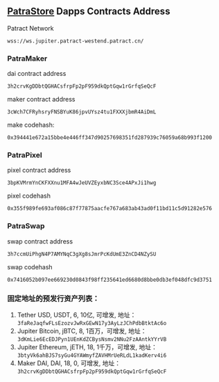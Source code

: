## [PatraStore](https://patrastore.io) Dapps Contracts Address
Patract Network
```
wss://ws.jupiter.patract-westend.patract.cn/
```

### PatraMaker
dai contract address
```
3h2crvKgDDbtQGHACsfrpFp2pF959dkQptGqw1rGrfqSeQcF
```
maker contract address
```
3cWch7CFRyhsryFNSBYuK86jpvUYsz4tu1FXXXjbmR4AiDmL
```
make codehash:
```
0x394441e672a15bbe4e446ff347d90257698351fd287939c76059a68b993f1200
```
### PatraPixel
pixel contract address
```
3bpKVMrmYnCKFXXnu1MFA4wJeUVZEyxbNC3Sce4APxJi1hwg
```
pixel codehash
```
0x355f989fe693af086c87f77875aacfe767a683ab43ad0f11bd11c5d91282e576
```
### PatraSwap
swap contract address
```
3h7ccmUiPhgN4P7AMYNqC3gXg8sJmrPcKdUmE3ZnCD4NZySU
```
swap codehash
```
0x7416052b097ee669230d0843f98ff235641ed6680d8bbe0db3ef048dfc9d3751
```

### 固定地址的预发行资产列表：
1. Tether USD, USDT, 6, 10亿, 可增发,
   地址：`3faReJaqfwFLsEzozvJwRxGEwN17y3AyLzJChPdbBtktAc6o`
1. Jupiter Bitcoin, jBTC, 8, 1百万，可增发,
   地址：`3dKmLie6EcEDJPyn1UEnKdZCBysNsmv2NNu2FzAAntkYYrVB`
1. Jupiter Ethereum, jETH, 18, 1千万，可增发,
   地址：`3btyVk6ahBJS7syGu4GYAWmyfZAVHMrUeRLdL1kadKerv4i6`
1. Maker DAI, DAI, 18, 0, 可增发,
   地址：`3h2crvKgDDbtQGHACsfrpFp2pF959dkQptGqw1rGrfqSeQcF`
